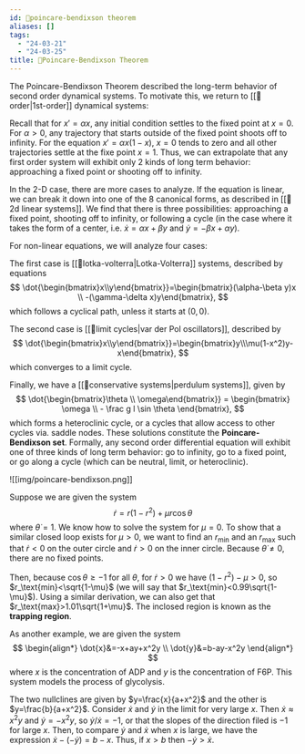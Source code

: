 ```yaml
---
id: 📗poincare-bendixson theorem
aliases: []
tags:
  - "24-03-21"
  - "24-03-25"
title: 📗Poincare-Bendixson Theorem
---
```


The Poincare-Bendixson Theorem described the long-term behavior of second order dynamical systems. To motivate this, we return to [[📘order|1st-order]] dynamical systems:

Recall that for $x'=\alpha x$, any initial condition settles to the fixed point at $x=0$. For $\alpha>0$, any trajectory that starts outside of the fixed point shoots off to infinity. For the equation $x'=\alpha x(1-x)$, $x=0$ tends to zero and all other trajectories settle at the fixe point $x=1$. Thus, we can extrapolate that any first order system will exhibit only 2 kinds of long term behavior: approaching a fixed point or shooting off to infinity.

In the 2-D case, there are more cases to analyze. If the equation is linear, we can break it down into one of the 8 canonical forms, as described in [[📙2d linear systems]]. We find that there is three possibilities: approaching a fixed point, shooting off to infinity, or following a cycle (in the case where it takes the form of a center, i.e. $\dot{x}=\alpha x+\beta y$ and $\dot{y}=-\beta x +\alpha y$).

For non-linear equations, we will analyze four cases: 

The first case is [[📙lotka-volterra|Lotka-Volterra]] systems, described by equations
$$
\dot{\begin{bmatrix}x\\y\end{bmatrix}}=\begin{bmatrix}(\alpha-\beta y)x \\ -(\gamma-\delta x)y\end{bmatrix},
$$
which follows a cyclical path, unless it starts at $(0,0)$.

The second case is [[📙limit cycles|var der Pol oscillators]], described by 
$$
\dot{\begin{bmatrix}x\\y\end{bmatrix}}=\begin{bmatrix}y\\\mu(1-x^2)y-x\end{bmatrix},
$$
which converges to a limit cycle.

Finally, we have a [[📙conservative systems|perdulum systems]], given by 
$$
\dot{\begin{bmatrix}\theta \\ \omega\end{bmatrix}} = \begin{bmatrix} \omega \\ - \frac g l \sin \theta \end{bmatrix},
$$
which forms a heteroclinic cycle, or a cycles that allow access to other cycles via. saddle nodes. These solutions constitute the **Poincare-Bendixson set**. Formally, any second order differential equation will exhibit one of three kinds of long term behavior: go to infinity, go to a fixed point, or go along a cycle (which can be neutral, limit, or heteroclinic). 

![[img/poincare-bendixson.png]]

Suppose we are given the system 
$$
\dot{r}=r(1-r^2)+\mu r \cos \theta
$$
where $\dot{\theta} = 1$. We know how to solve the system for $\mu=0$. To show that a similar closed loop exists for $\mu>0$, we want to find an $r_\text{min}$ and an $r_\text{max}$ such that $\dot{r}<0$ on the outer circle and $\dot{r}>0$ on the inner circle. Because $\dot{\theta}\neq 0$, there are no fixed points. 

Then, because $\cos\theta \geq -1$ for all $\theta$, for $\dot{r}>0$ we have $(1-r^2)-\mu > 0$, so $r_\text{min}<\sqrt{1-\mu}$ (we will say that $r_\text{min}<0.99\sqrt{1-\mu}$). Using a similar derivation, we can also get that $r_\text{max}>1.01\sqrt{1+\mu}$. The inclosed region is known as the **trapping region**.  

As another example, we are given the system 
$$
\begin{align*}
\dot{x}&=-x+ay+x^2y \\
\dot{y}&=b-ay-x^2y 
\end{align*}
$$
where $x$ is the concentration of ADP and $y$ is the concentration of F6P. This system models the process of glycolysis. 

The two nullclines are given by $y=\frac{x}{a+x^2}$ and the other is $y=\frac{b}{a+x^2}$. Consider $\dot{x}$ and $\dot{y}$ in the limit for very large $x$. Then $\dot{x}\approx x^2y$ and $\dot{y}=-x^2y$, so $\dot{y}/\dot{x}=-1$, or that the slopes of the direction filed is $-1$ for large $x$. Then, to compare $\dot{y}$ and $\dot{x}$ when $x$ is large, we have the expression $\dot{x}-(-\dot{y})=b-x$. Thus, if $x>b$ then $-\dot{y}>\dot{x}$. 
